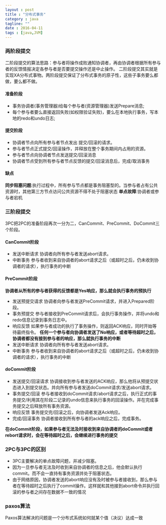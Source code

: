 ```yaml
---
layout : post
title : "分布式事务"
category : java
tagline: ""
date : 2016-04-11
tags : [java,JVM]
---
```


### 两阶段提交
二阶段提交的算法思路：参与者将操作成败通知协调者，再由协调者根据所有参与者的反馈情报决定各参与者是否要提交操作还是中止操作。
二阶段提交其实就是实现XA分布式事物。两阶段提交保证了分布式事务的原子性，这些子事务要么都做，要么都不做。

#### 准备阶段
- 事务协调者(事务管理器)给每个参与者(资源管理器)发送Prepare消息;
- 每个参与者要么直接返回失败(如权限验证失败)，要么在本地执行事务，写本地的redo和undo日志;

#### 提交阶段
- 协调者节点向所有参与者节点发出 提交/回滚的请求。
- 参与者节点正式提交/回滚操作，并释放在整个事务期间内占用的资源。
- 参与者节点向协调者节点发送提交/回滚消息
- 协调者节点受到所有参与者节点反馈的提交/回滚消息后，完成/取消事务

#### 缺点
**同步阻塞问题**:执行过程中，所有参与节点都是事务阻塞型的。当参与者占有公共资源时，其他第三方节点访问公共资源不得不处于阻塞状态
**单点故障**:协调者或参与者宕机

### 三阶段提交
3PC把2PC的准备阶段再次一分为二，CanCommit、PreCommit、DoCommit三个阶段。

#### CanCommit阶段
- 发送中断请求 协调者向所有参与者发送abort请求。
- 中断事务 参与者收到来自协调者的abort请求之后（或超时之后，仍未收到协调者的请求），执行事务的中断
#### PreCommit阶段
**协调者从所有的参与者获得的反馈都是Yes响应，那么就会执行事务的预执行**
- 发送预提交请求 协调者向参与者发送PreCommit请求，并进入Prepared阶段。
- 事务预提交 参与者接收到PreCommit请求后，会执行事务操作，并将undo和redo信息记录到事务日志中。
- 响应反馈 如果参与者成功的执行了事务操作，则返回ACK响应，同时开始等待最终指令。
**任何一个参与者向协调者发送了No响应，或者等待超时之后，协调者都没有接到参与者的响应，那么就执行事务的中断**
- 发送中断请求 协调者向所有参与者发送abort请求。
- 中断事务 参与者收到来自协调者的abort请求之后（或超时之后，仍未收到协调者的请求），执行事务的中断
#### doCommit阶段
- 发送提交/回滚请求 协调接收到参与者发送的ACK响应，那么他将从预提交状态进入到提交状态。并向所有参与者发送doCommit请求/发送abort请求。
- 事务提交/回滚 参与者接收到doCommit请求/abort请求之后，执行正式的事务提交/利用其在阶段二记录的undo信息来执行事务的回滚操作。并在完成事务提交之后释放所有事务资源。
- 响应反馈 事务提交完/回滚之后，向协调者发送Ack响应。
- 完成/回滚事务 协调者接收到所有参与者的ack响应之后，完成事务。

**在doCommit阶段，如果参与者无法及时接收到来自协调者的doCommit或者rebort请求时，会在等待超时之后，会继续进行事务的提交**

### 2PC与3PC的区别
- 3PC主要解决的单点故障问题，并减少阻塞。
- 因为一旦参与者无法及时收到来自协调者的信息之后，他会默认执行commit。而不会一直持有事务资源并处于阻塞状态。
- 由于网络原因，协调者发送的abort响应没有及时被参与者接收到，那么参与者在等待超时之后执行了commit操作。这样就和其他接到abort命令并执行回滚的参与者之间存在数据不一致的情况

### paxos算法
Paxos算法解决的问题是一个分布式系统如何就某个值（决议）达成一致
